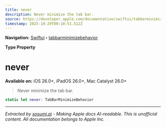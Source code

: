 ```yaml
---
title: never
description: Never minimize the tab bar.
source: https://developer.apple.com/documentation/swiftui/tabbarminimizebehavior/never
timestamp: 2025-10-29T00:10:51.512Z
---
```


**Navigation:** [Swiftui](/documentation/swiftui) › [tabbarminimizebehavior](/documentation/swiftui/tabbarminimizebehavior)

**Type Property**

# never

**Available on:** iOS 26.0+, iPadOS 26.0+, Mac Catalyst 26.0+

> Never minimize the tab bar.

```swift
static let never: TabBarMinimizeBehavior
```

---

*Extracted by [sosumi.ai](https://sosumi.ai) - Making Apple docs AI-readable.*
*This is unofficial content. All documentation belongs to Apple Inc.*
